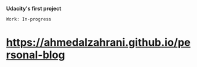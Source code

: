 **Udacity's first project** 		

`Work: In-progress`


https://ahmedalzahrani.github.io/personal-blog
=======
